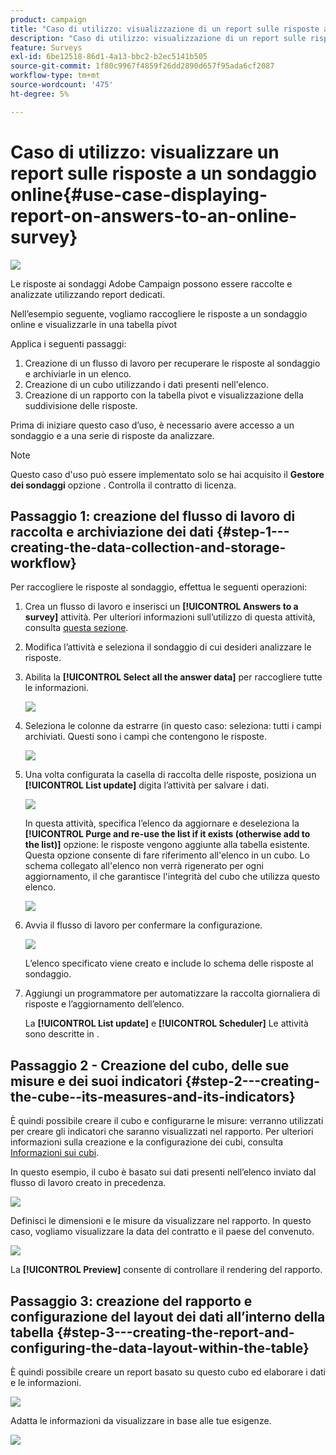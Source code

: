 ```yaml
---
product: campaign
title: "Caso di utilizzo: visualizzazione di un report sulle risposte a un sondaggio online"
description: "Caso di utilizzo: visualizzazione di un report sulle risposte a un sondaggio online"
feature: Surveys
exl-id: 6be12518-86d1-4a13-bbc2-b2ec5141b505
source-git-commit: 1f80c9967f4859f26dd2890d657f95ada6cf2087
workflow-type: tm+mt
source-wordcount: '475'
ht-degree: 5%

---
```


# Caso di utilizzo: visualizzare un report sulle risposte a un sondaggio online{#use-case-displaying-report-on-answers-to-an-online-survey}

![](../../assets/common.svg)

Le risposte ai sondaggi Adobe Campaign possono essere raccolte e analizzate utilizzando report dedicati.

Nell’esempio seguente, vogliamo raccogliere le risposte a un sondaggio online e visualizzarle in una tabella pivot

Applica i seguenti passaggi:

1. Creazione di un flusso di lavoro per recuperare le risposte al sondaggio e archiviarle in un elenco.
1. Creazione di un cubo utilizzando i dati presenti nell&#39;elenco.
1. Creazione di un rapporto con la tabella pivot e visualizzazione della suddivisione delle risposte.

Prima di iniziare questo caso d’uso, è necessario avere accesso a un sondaggio e a una serie di risposte da analizzare.

>[!NOTE]
>
>Questo caso d&#39;uso può essere implementato solo se hai acquisito il **Gestore dei sondaggi** opzione . Controlla il contratto di licenza.

## Passaggio 1: creazione del flusso di lavoro di raccolta e archiviazione dei dati {#step-1---creating-the-data-collection-and-storage-workflow}

Per raccogliere le risposte al sondaggio, effettua le seguenti operazioni:

1. Crea un flusso di lavoro e inserisci un **[!UICONTROL Answers to a survey]** attività. Per ulteriori informazioni sull’utilizzo di questa attività, consulta [questa sezione](../../surveys/using/publish--track-and-use-collected-data.md#using-the-collected-data).
1. Modifica l’attività e seleziona il sondaggio di cui desideri analizzare le risposte.
1. Abilita la **[!UICONTROL Select all the answer data]** per raccogliere tutte le informazioni.

   ![](assets/reporting_usecase_1_01.png)

1. Seleziona le colonne da estrarre (in questo caso: seleziona: tutti i campi archiviati. Questi sono i campi che contengono le risposte.

   ![](assets/reporting_usecase_1_02.png)

1. Una volta configurata la casella di raccolta delle risposte, posiziona un **[!UICONTROL List update]** digita l’attività per salvare i dati.

   ![](assets/reporting_usecase_1_04.png)

   In questa attività, specifica l’elenco da aggiornare e deseleziona la **[!UICONTROL Purge and re-use the list if it exists (otherwise add to the list)]** opzione: le risposte vengono aggiunte alla tabella esistente. Questa opzione consente di fare riferimento all&#39;elenco in un cubo. Lo schema collegato all&#39;elenco non verrà rigenerato per ogni aggiornamento, il che garantisce l&#39;integrità del cubo che utilizza questo elenco.

   ![](assets/reporting_usecase_1_03.png)

1. Avvia il flusso di lavoro per confermare la configurazione.

   ![](assets/reporting_usecase_1_05.png)

   L’elenco specificato viene creato e include lo schema delle risposte al sondaggio.

1. Aggiungi un programmatore per automatizzare la raccolta giornaliera di risposte e l’aggiornamento dell’elenco.

   La **[!UICONTROL List update]** e **[!UICONTROL Scheduler]** Le attività sono descritte in .

## Passaggio 2 - Creazione del cubo, delle sue misure e dei suoi indicatori {#step-2---creating-the-cube--its-measures-and-its-indicators}

È quindi possibile creare il cubo e configurarne le misure: verranno utilizzati per creare gli indicatori che saranno visualizzati nel rapporto. Per ulteriori informazioni sulla creazione e la configurazione dei cubi, consulta [Informazioni sui cubi](../../reporting/using/ac-cubes.md).

In questo esempio, il cubo è basato sui dati presenti nell’elenco inviato dal flusso di lavoro creato in precedenza.

![](assets/reporting_usecase_2_01.png)

Definisci le dimensioni e le misure da visualizzare nel rapporto. In questo caso, vogliamo visualizzare la data del contratto e il paese del convenuto.

![](assets/reporting_usecase_2_02.png)

La **[!UICONTROL Preview]** consente di controllare il rendering del rapporto.

## Passaggio 3: creazione del rapporto e configurazione del layout dei dati all’interno della tabella {#step-3---creating-the-report-and-configuring-the-data-layout-within-the-table}

È quindi possibile creare un report basato su questo cubo ed elaborare i dati e le informazioni.

![](assets/reporting_usecase_3_01.png)

Adatta le informazioni da visualizzare in base alle tue esigenze.

![](assets/reporting_usecase_3_02.png)

